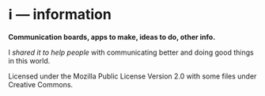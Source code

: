 # ℹ — information

**Communication boards, apps to make, ideas to do, other info.**

I _shared it to help people_ with communicating better and doing good things in this world.

Licensed under the Mozilla Public License Version 2.0 with some files under Creative Commons.